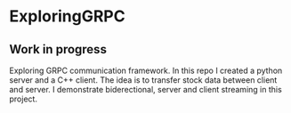 # ExploringGRPC

## Work in progress

Exploring GRPC communication framework.
In this repo I created a python server and a C++ client. The idea is to transfer stock data between client and server.
I demonstrate biderectional, server and client streaming in this project.
